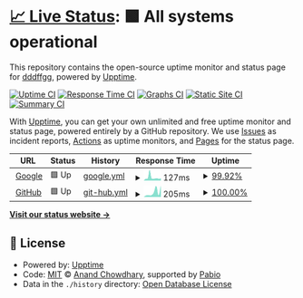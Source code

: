 # [📈 Live Status](https://NORMAL-EX.github.io/upptime): <!--live status--> **🟩 All systems operational**

This repository contains the open-source uptime monitor and status page for [dddffgg](https://NORMAL-EX.github.io/upptime), powered by [Upptime](https://github.com/upptime/upptime).

[![Uptime CI](https://github.com/NORMAL-EX/upptime/workflows/Uptime%20CI/badge.svg)](https://github.com/NORMAL-EX/upptime/actions?query=workflow%3A%22Uptime+CI%22)
[![Response Time CI](https://github.com/NORMAL-EX/upptime/workflows/Response%20Time%20CI/badge.svg)](https://github.com/NORMAL-EX/upptime/actions?query=workflow%3A%22Response+Time+CI%22)
[![Graphs CI](https://github.com/NORMAL-EX/upptime/workflows/Graphs%20CI/badge.svg)](https://github.com/NORMAL-EX/upptime/actions?query=workflow%3A%22Graphs+CI%22)
[![Static Site CI](https://github.com/NORMAL-EX/upptime/workflows/Static%20Site%20CI/badge.svg)](https://github.com/NORMAL-EX/upptime/actions?query=workflow%3A%22Static+Site+CI%22)
[![Summary CI](https://github.com/NORMAL-EX/upptime/workflows/Summary%20CI/badge.svg)](https://github.com/NORMAL-EX/upptime/actions?query=workflow%3A%22Summary+CI%22)

With [Upptime](https://upptime.js.org), you can get your own unlimited and free uptime monitor and status page, powered entirely by a GitHub repository. We use [Issues](https://github.com/NORMAL-EX/upptime/issues) as incident reports, [Actions](https://github.com/NORMAL-EX/upptime/actions) as uptime monitors, and [Pages](https://NORMAL-EX.github.io/upptime) for the status page.

<!--start: status pages-->
<!-- This summary is generated by Upptime (https://github.com/upptime/upptime) -->
<!-- Do not edit this manually, your changes will be overwritten -->
<!-- prettier-ignore -->
| URL | Status | History | Response Time | Uptime |
| --- | ------ | ------- | ------------- | ------ |
| <img alt="" src="https://icons.duckduckgo.com/ip3/www.google.com.ico" height="13"> [Google](https://www.google.com) | 🟩 Up | [google.yml](https://github.com/NORMAL-EX/upptime/commits/HEAD/history/google.yml) | <details><summary><img alt="Response time graph" src="./graphs/google/response-time-week.png" height="20"> 127ms</summary><br><a href="https://NORMAL-EX.github.io/upptime/history/google"><img alt="Response time 109" src="https://img.shields.io/endpoint?url=https%3A%2F%2Fraw.githubusercontent.com%2FNORMAL-EX%2Fupptime%2FHEAD%2Fapi%2Fgoogle%2Fresponse-time.json"></a><br><a href="https://NORMAL-EX.github.io/upptime/history/google"><img alt="24-hour response time 94" src="https://img.shields.io/endpoint?url=https%3A%2F%2Fraw.githubusercontent.com%2FNORMAL-EX%2Fupptime%2FHEAD%2Fapi%2Fgoogle%2Fresponse-time-day.json"></a><br><a href="https://NORMAL-EX.github.io/upptime/history/google"><img alt="7-day response time 127" src="https://img.shields.io/endpoint?url=https%3A%2F%2Fraw.githubusercontent.com%2FNORMAL-EX%2Fupptime%2FHEAD%2Fapi%2Fgoogle%2Fresponse-time-week.json"></a><br><a href="https://NORMAL-EX.github.io/upptime/history/google"><img alt="30-day response time 109" src="https://img.shields.io/endpoint?url=https%3A%2F%2Fraw.githubusercontent.com%2FNORMAL-EX%2Fupptime%2FHEAD%2Fapi%2Fgoogle%2Fresponse-time-month.json"></a><br><a href="https://NORMAL-EX.github.io/upptime/history/google"><img alt="1-year response time 109" src="https://img.shields.io/endpoint?url=https%3A%2F%2Fraw.githubusercontent.com%2FNORMAL-EX%2Fupptime%2FHEAD%2Fapi%2Fgoogle%2Fresponse-time-year.json"></a></details> | <details><summary><a href="https://NORMAL-EX.github.io/upptime/history/google">99.92%</a></summary><a href="https://NORMAL-EX.github.io/upptime/history/google"><img alt="All-time uptime 100.00%" src="https://img.shields.io/endpoint?url=https%3A%2F%2Fraw.githubusercontent.com%2FNORMAL-EX%2Fupptime%2FHEAD%2Fapi%2Fgoogle%2Fuptime.json"></a><br><a href="https://NORMAL-EX.github.io/upptime/history/google"><img alt="24-hour uptime 100.00%" src="https://img.shields.io/endpoint?url=https%3A%2F%2Fraw.githubusercontent.com%2FNORMAL-EX%2Fupptime%2FHEAD%2Fapi%2Fgoogle%2Fuptime-day.json"></a><br><a href="https://NORMAL-EX.github.io/upptime/history/google"><img alt="7-day uptime 99.92%" src="https://img.shields.io/endpoint?url=https%3A%2F%2Fraw.githubusercontent.com%2FNORMAL-EX%2Fupptime%2FHEAD%2Fapi%2Fgoogle%2Fuptime-week.json"></a><br><a href="https://NORMAL-EX.github.io/upptime/history/google"><img alt="30-day uptime 99.98%" src="https://img.shields.io/endpoint?url=https%3A%2F%2Fraw.githubusercontent.com%2FNORMAL-EX%2Fupptime%2FHEAD%2Fapi%2Fgoogle%2Fuptime-month.json"></a><br><a href="https://NORMAL-EX.github.io/upptime/history/google"><img alt="1-year uptime 100.00%" src="https://img.shields.io/endpoint?url=https%3A%2F%2Fraw.githubusercontent.com%2FNORMAL-EX%2Fupptime%2FHEAD%2Fapi%2Fgoogle%2Fuptime-year.json"></a></details>
| <img alt="" src="https://icons.duckduckgo.com/ip3/github.com.ico" height="13"> [GitHub](https://github.com) | 🟩 Up | [git-hub.yml](https://github.com/NORMAL-EX/upptime/commits/HEAD/history/git-hub.yml) | <details><summary><img alt="Response time graph" src="./graphs/git-hub/response-time-week.png" height="20"> 205ms</summary><br><a href="https://NORMAL-EX.github.io/upptime/history/git-hub"><img alt="Response time 169" src="https://img.shields.io/endpoint?url=https%3A%2F%2Fraw.githubusercontent.com%2FNORMAL-EX%2Fupptime%2FHEAD%2Fapi%2Fgit-hub%2Fresponse-time.json"></a><br><a href="https://NORMAL-EX.github.io/upptime/history/git-hub"><img alt="24-hour response time 490" src="https://img.shields.io/endpoint?url=https%3A%2F%2Fraw.githubusercontent.com%2FNORMAL-EX%2Fupptime%2FHEAD%2Fapi%2Fgit-hub%2Fresponse-time-day.json"></a><br><a href="https://NORMAL-EX.github.io/upptime/history/git-hub"><img alt="7-day response time 205" src="https://img.shields.io/endpoint?url=https%3A%2F%2Fraw.githubusercontent.com%2FNORMAL-EX%2Fupptime%2FHEAD%2Fapi%2Fgit-hub%2Fresponse-time-week.json"></a><br><a href="https://NORMAL-EX.github.io/upptime/history/git-hub"><img alt="30-day response time 169" src="https://img.shields.io/endpoint?url=https%3A%2F%2Fraw.githubusercontent.com%2FNORMAL-EX%2Fupptime%2FHEAD%2Fapi%2Fgit-hub%2Fresponse-time-month.json"></a><br><a href="https://NORMAL-EX.github.io/upptime/history/git-hub"><img alt="1-year response time 169" src="https://img.shields.io/endpoint?url=https%3A%2F%2Fraw.githubusercontent.com%2FNORMAL-EX%2Fupptime%2FHEAD%2Fapi%2Fgit-hub%2Fresponse-time-year.json"></a></details> | <details><summary><a href="https://NORMAL-EX.github.io/upptime/history/git-hub">100.00%</a></summary><a href="https://NORMAL-EX.github.io/upptime/history/git-hub"><img alt="All-time uptime 100.00%" src="https://img.shields.io/endpoint?url=https%3A%2F%2Fraw.githubusercontent.com%2FNORMAL-EX%2Fupptime%2FHEAD%2Fapi%2Fgit-hub%2Fuptime.json"></a><br><a href="https://NORMAL-EX.github.io/upptime/history/git-hub"><img alt="24-hour uptime 100.00%" src="https://img.shields.io/endpoint?url=https%3A%2F%2Fraw.githubusercontent.com%2FNORMAL-EX%2Fupptime%2FHEAD%2Fapi%2Fgit-hub%2Fuptime-day.json"></a><br><a href="https://NORMAL-EX.github.io/upptime/history/git-hub"><img alt="7-day uptime 100.00%" src="https://img.shields.io/endpoint?url=https%3A%2F%2Fraw.githubusercontent.com%2FNORMAL-EX%2Fupptime%2FHEAD%2Fapi%2Fgit-hub%2Fuptime-week.json"></a><br><a href="https://NORMAL-EX.github.io/upptime/history/git-hub"><img alt="30-day uptime 100.00%" src="https://img.shields.io/endpoint?url=https%3A%2F%2Fraw.githubusercontent.com%2FNORMAL-EX%2Fupptime%2FHEAD%2Fapi%2Fgit-hub%2Fuptime-month.json"></a><br><a href="https://NORMAL-EX.github.io/upptime/history/git-hub"><img alt="1-year uptime 100.00%" src="https://img.shields.io/endpoint?url=https%3A%2F%2Fraw.githubusercontent.com%2FNORMAL-EX%2Fupptime%2FHEAD%2Fapi%2Fgit-hub%2Fuptime-year.json"></a></details>

<!--end: status pages-->

[**Visit our status website →**](https://NORMAL-EX.github.io/upptime)

## 📄 License

- Powered by: [Upptime](https://github.com/upptime/upptime)
- Code: [MIT](./LICENSE) © [Anand Chowdhary](https://anandchowdhary.com), supported by [Pabio](https://pabio.com)
- Data in the `./history` directory: [Open Database License](https://opendatacommons.org/licenses/odbl/1-0/)
